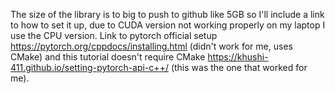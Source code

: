 The size of the library is to big to push to github like 5GB so I'll include a link to how to set it up, due to CUDA version not working properly on my laptop I use the CPU version. Link to pytorch official setup https://pytorch.org/cppdocs/installing.html (didn't work for me, uses CMake) and this tutorial doesn't require CMake  https://khushi-411.github.io/setting-pytorch-api-c++/ (this was the one that worked for me).
